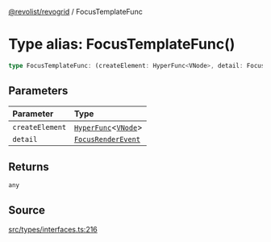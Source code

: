[@revolist/revogrid](README.md) / FocusTemplateFunc

# Type alias: FocusTemplateFunc()

```ts
type FocusTemplateFunc: (createElement: HyperFunc<VNode>, detail: FocusRenderEvent) => any;
```

## Parameters

| Parameter | Type |
| :------ | :------ |
| `createElement` | [`HyperFunc`](Interface.HyperFunc.md)\<[`VNode`](Interface.VNode.md)\> |
| `detail` | [`FocusRenderEvent`](Interface.FocusRenderEvent.md) |

## Returns

`any`

## Source

[src/types/interfaces.ts:216](https://github.com/revolist/revogrid/blob/ace6403c43f42f0eb026a7e73c0ae179d3a4c66f/src/types/interfaces.ts#L216)
